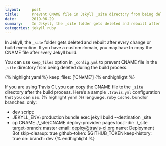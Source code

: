 ```yaml
---
layout:     post
title:      Prevent CNAME file in Jekyll _site directory from being deleted during the build process
date:       2019-06-29
summary:    In Jekyll, the _site folder gets deleted and rebuilt after every change or build execution. If you have a custom domain, you may have to copy the CNAME file after every Jekyll build.
categories: jekyll ruby
---
```


In Jekyll, the `_site` folder gets deleted and rebuilt after every change or build execution. If you have a custom domain, you may have to copy the CNAME file after every Jekyll build.

You can use `keep_files` option in `_config.yml` to prevent CNAME file in the `_site` directory from being deleted during the build process.

{% highlight yaml %}
keep_files: ['CNAME']
{% endhighlight %}

If you are using Travis CI, you can copy the CNAME file to the `_site` directory after the build process. Here's a sample `.travis.yml` configuration that you can use:
{% highlight yaml %}
language: ruby
cache: bundler
branches:
  only:
  - dev
script:
  - JEKYLL_ENV=production bundle exec jekyll build --destination _site
  - cp CNAME ./_site/CNAME
deploy:
  provider: pages
  local-dir: ./_site
  target-branch: master
  email: deploy@travis-ci.org
  name: Deployment Bot
  skip-cleanup: true
  github-token: $GITHUB_TOKEN
  keep-history: true
  on:
    branch: dev
{% endhighlight %}
